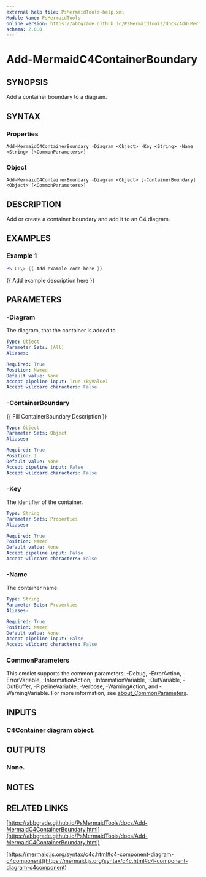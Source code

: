 ```yaml
---
external help file: PsMermaidTools-help.xml
Module Name: PsMermaidTools
online version: https://abbgrade.github.io/PsMermaidTools/docs/Add-MermaidC4ContainerBoundary.html
schema: 2.0.0
---
```


# Add-MermaidC4ContainerBoundary

## SYNOPSIS
Add a container boundary to a diagram.

## SYNTAX

### Properties
```
Add-MermaidC4ContainerBoundary -Diagram <Object> -Key <String> -Name <String> [<CommonParameters>]
```

### Object
```
Add-MermaidC4ContainerBoundary -Diagram <Object> [-ContainerBoundary] <Object> [<CommonParameters>]
```

## DESCRIPTION
Add or create a container boundary and add it to an C4 diagram.

## EXAMPLES

### Example 1
```powershell
PS C:\> {{ Add example code here }}
```

{{ Add example description here }}

## PARAMETERS

### -Diagram
The diagram, that the container is added to.

```yaml
Type: Object
Parameter Sets: (All)
Aliases:

Required: True
Position: Named
Default value: None
Accept pipeline input: True (ByValue)
Accept wildcard characters: False
```

### -ContainerBoundary
{{ Fill ContainerBoundary Description }}

```yaml
Type: Object
Parameter Sets: Object
Aliases:

Required: True
Position: 1
Default value: None
Accept pipeline input: False
Accept wildcard characters: False
```

### -Key
The identifier of the container.

```yaml
Type: String
Parameter Sets: Properties
Aliases:

Required: True
Position: Named
Default value: None
Accept pipeline input: False
Accept wildcard characters: False
```

### -Name
The container name.

```yaml
Type: String
Parameter Sets: Properties
Aliases:

Required: True
Position: Named
Default value: None
Accept pipeline input: False
Accept wildcard characters: False
```

### CommonParameters
This cmdlet supports the common parameters: -Debug, -ErrorAction, -ErrorVariable, -InformationAction, -InformationVariable, -OutVariable, -OutBuffer, -PipelineVariable, -Verbose, -WarningAction, and -WarningVariable. For more information, see [about_CommonParameters](http://go.microsoft.com/fwlink/?LinkID=113216).

## INPUTS

### C4Container diagram object.
## OUTPUTS

### None.
## NOTES

## RELATED LINKS

[https://abbgrade.github.io/PsMermaidTools/docs/Add-MermaidC4ContainerBoundary.html](https://abbgrade.github.io/PsMermaidTools/docs/Add-MermaidC4ContainerBoundary.html)

[https://mermaid.js.org/syntax/c4c.html#c4-component-diagram-c4component](https://mermaid.js.org/syntax/c4c.html#c4-component-diagram-c4component)

